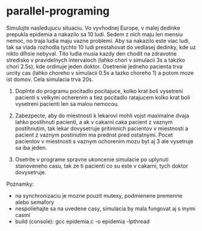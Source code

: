# parallel-programing

Simulujte nasledujucu situaciu.
Vo vyvhodnej Europe, v malej dedinke prepukla epidemia a nakazilo sa 10 ludi. Sedem z nich maju len mensiu nemoc, no traja ludia maju vazne problemi. Aby sa nakazilo este viac ludi, tak sa vlada rozhodla tychto 10 ludi prestahovat do vedlasej dedinky, kde uz nikto dlhsie nebyval. Tito ludia musia kazdy den chodit na zdravotne stredisko v pravidelnych intervaloch (lahko chori v simulacii 3s a takzko chori 2.5s), kde ordinuje jeden doktor. Osetrenie jedneho pacienta trva urcity cas (lahko choreho v simulacii 0.5s a tazko choreho 1) a potom moze ist domov. Cela simulacia trva 20s.

1. Doplnte do programu pocitadlo pocitajuce, kolko krat boli vysetreni pacienti s velkymi ocherenim a tiez pocitadlo ratajucem kolko krat boli vysetreni pacienti len sa malou nemocou.

2. Zabezpecte, aby do miestnosti k lekarovi mohli vojst maximalne dvaja lahko postihnuti pacienti, a ak v cakarni caka pacient z vaznym postihnutim, tak lekar dovysetruje pritimnich pacientov v miestnosti a pacient z vaznym postinutim ma prednst pred ostatnymi. Pocet pacientov v miestnosti s vaznym ochorenim mozu byt aj 3 ale vysetruje sa iba jeden.

3. Osetrite v programe spravne ukoncenie simulacie po uplynuti stanoveneho casu, tak ze ti pacienti co su este v cakarni, tych	 doktor dovysetruje. 

Poznamky:
- na synchronizaciu je mozne pouzit mutexy, podmienene premenne alebo semafory
- nespoliehajte sa na uvedene casy, simulacia by mala fungovat aj s inymi casmi
- build (console): gcc epidemia.c -o epidemia -lpthread

